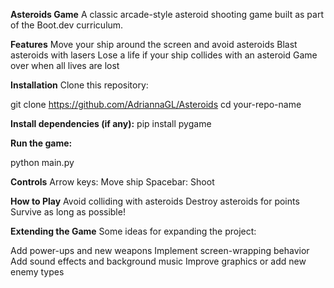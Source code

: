 **Asteroids Game**
A classic arcade-style asteroid shooting game built as part of the Boot.dev curriculum.

**Features**
Move your ship around the screen and avoid asteroids
Blast asteroids with lasers
Lose a life if your ship collides with an asteroid
Game over when all lives are lost

**Installation**
Clone this repository:

git clone https://github.com/AdriannaGL/Asteroids
cd your-repo-name

**Install dependencies (if any):**
pip install pygame

**Run the game:**

python main.py

**Controls**
Arrow keys: Move ship
Spacebar: Shoot

**How to Play**
Avoid colliding with asteroids
Destroy asteroids for points
Survive as long as possible!

**Extending the Game**
Some ideas for expanding the project:

Add power-ups and new weapons
Implement screen-wrapping behavior
Add sound effects and background music
Improve graphics or add new enemy types

